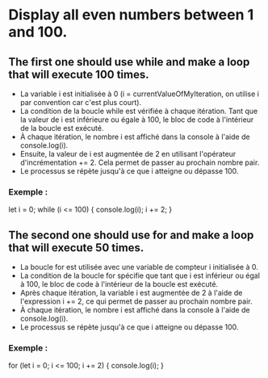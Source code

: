 # Display all even numbers between 1 and 100.

## The first one should use **while** and make a loop that will execute 100 times.

* La variable i est initialisée à 0 (i = currentValueOfMyIteration, on utilise i par convention car c'est plus court).
* La condition de la boucle while est vérifiée à chaque itération. Tant que la valeur de i est inférieure ou égale à 100, le bloc de code à l'intérieur de la boucle est exécuté.
* À chaque itération, le nombre i est affiché dans la console à l'aide de console.log(i).
* Ensuite, la valeur de i est augmentée de 2 en utilisant l'opérateur d'incrémentation += 2. Cela permet de passer au prochain nombre pair.
* Le processus se répète jusqu'à ce que i atteigne ou dépasse 100.

### Exemple :

let i = 0;
while (i <= 100) {
    console.log(i);
    i += 2;
}

## The second one should use **for** and make a loop that will execute 50 times.

* La boucle for est utilisée avec une variable de compteur i initialisée à 0.
* La condition de la boucle for spécifie que tant que i est inférieur ou égal à 100, le bloc de code à l'intérieur de la boucle est exécuté.
* Après chaque itération, la variable i est augmentée de 2 à l'aide de l'expression i += 2, ce qui permet de passer au prochain nombre pair.
* À chaque itération, le nombre i est affiché dans la console à l'aide de console.log(i).
* Le processus se répète jusqu'à ce que i atteigne ou dépasse 100.

### Exemple :

for (let i = 0; i <= 100; i += 2) {
    console.log(i);
}